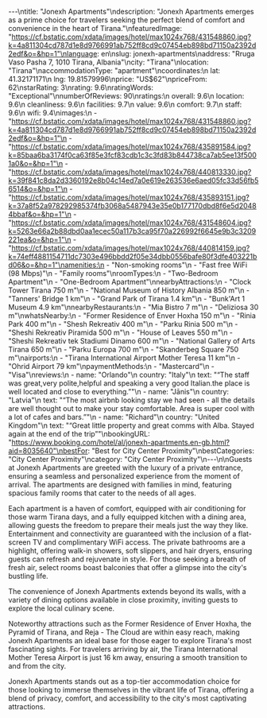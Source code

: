 ---\ntitle: "Jonexh Apartments"\ndescription: "Jonexh Apartments emerges as a prime choice for travelers seeking the perfect blend of comfort and convenience in the heart of Tirana."\nfeaturedImage: "https://cf.bstatic.com/xdata/images/hotel/max1024x768/431548860.jpg?k=4a811304cd787d1e8d9766991ab752ff8cd9c07454eb898bd71150a2392d2edf&o=&hp=1"\nlanguage: en\nslug: jonexh-apartments\naddress: "Rruga Vaso Pasha 7, 1010 Tirana, Albania"\ncity: "Tirana"\nlocation: "Tirana"\naccommodationType: "apartment"\ncoordinates:\n  lat: 41.32171171\n  lng: 19.81579996\nprice: "US$62"\npriceFrom: 62\nstarRating: 3\nrating: 9.6\nratingWords: "Exceptional"\nnumberOfReviews: 90\nratings:\n  overall: 9.6\n  location: 9.6\n  cleanliness: 9.6\n  facilities: 9.7\n  value: 9.6\n  comfort: 9.7\n  staff: 9.6\n  wifi: 9.4\nimages:\n  - "https://cf.bstatic.com/xdata/images/hotel/max1024x768/431548860.jpg?k=4a811304cd787d1e8d9766991ab752ff8cd9c07454eb898bd71150a2392d2edf&o=&hp=1"\n  - "https://cf.bstatic.com/xdata/images/hotel/max1024x768/435891584.jpg?k=85baa6ba3174f0ca63f85e3fcf83cdb1c3c3fd83b844738ca7ab5ee13f5001a0&o=&hp=1"\n  - "https://cf.bstatic.com/xdata/images/hotel/max1024x768/440813330.jpg?k=39f841c8da2d3360192e8b04c14ed7a0e619e263536e6aed05fc33d56fb56514&o=&hp=1"\n  - "https://cf.bstatic.com/xdata/images/hotel/max1024x768/435893151.jpg?k=37a8f52a978292985374fb3068a5487943e35e0b177170dbd8f6e5d20484bbaf&o=&hp=1"\n  - "https://cf.bstatic.com/xdata/images/hotel/max1024x768/431548604.jpg?k=5263e66a2b88dbd0aa1ecec50a117b3ca95f70a226992f6645e9b3c3209221ea&o=&hp=1"\n  - "https://cf.bstatic.com/xdata/images/hotel/max1024x768/440814159.jpg?k=74eff4881154711dc7303e496bbdd2f05e34dbb0556bafe80f3dfe403221bd06&o=&hp=1"\namenities:\n  - "Non-smoking rooms"\n  - "Fast free WiFi (98 Mbps)"\n  - "Family rooms"\nroomTypes:\n  - "Two-Bedroom Apartment"\n  - "One-Bedroom Apartment"\nnearbyAttractions:\n  - "Clock Tower Tirana 750 m"\n  - "National Museum of History Albania 850 m"\n  - "Tanners' Bridge 1 km"\n  - "Grand Park of Tirana 1.4 km"\n  - "Bunk'Art 1 Museum 4.9 km"\nnearbyRestaurants:\n  - "Mia Bistro 7 m"\n  - "Deliziosa 30 m"\nwhatsNearby:\n  - "Former Residence of Enver Hoxha 150 m"\n  - "Rinia Park 400 m"\n  - "Shesh Rekreativ 400 m"\n  - "Parku Rinia 500 m"\n  - "Sheshi Rekreativ Piramida 500 m"\n  - "House of Leaves 550 m"\n  - "Sheshi Rekreativ tek Stadiumi Dinamo 600 m"\n  - "National Gallery of Arts Tirana 650 m"\n  - "Parku Europa 700 m"\n  - "Skanderbeg Square 750 m"\nairports:\n  - "Tirana International Airport Mother Teresa 11 km"\n  - "Ohrid Airport 79 km"\npaymentMethods:\n  - "Mastercard"\n  - "Visa"\nreviews:\n  - name: "Orlando"\n    country: "Italy"\n    text: "“The staff was great,very polite,helpful and speaking a very good Italian.the place is well located and close to everything.”"\n  - name: "Jānis"\n    country: "Latvia"\n    text: "“The most airbnb looking stay we had seen - all the details are well thought out to make your stay comfortable. Area is super cool with a lot of cafes and bars.”"\n  - name: "Richard"\n    country: "United Kingdom"\n    text: "“Great little property and great comms with Alba. Stayed again at the end of the trip”"\nbookingURL: "https://www.booking.com/hotel/al/jonexh-apartments.en-gb.html?aid=8035640"\nbestFor: "Best for City Center Proximity"\nbestCategories: "City Center Proximity"\ncategory: "City Center Proximity"\n---\n\nGuests at Jonexh Apartments are greeted with the luxury of a private entrance, ensuring a seamless and personalized experience from the moment of arrival. The apartments are designed with families in mind, featuring spacious family rooms that cater to the needs of all ages.

Each apartment is a haven of comfort, equipped with air conditioning for those warm Tirana days, and a fully equipped kitchen with a dining area, allowing guests the freedom to prepare their meals just the way they like. Entertainment and connectivity are guaranteed with the inclusion of a flat-screen TV and complimentary WiFi access. The private bathrooms are a highlight, offering walk-in showers, soft slippers, and hair dryers, ensuring guests can refresh and rejuvenate in style. For those seeking a breath of fresh air, select rooms boast balconies that offer a glimpse into the city's bustling life.

The convenience of Jonexh Apartments extends beyond its walls, with a variety of dining options available in close proximity, inviting guests to explore the local culinary scene.

Noteworthy attractions such as the Former Residence of Enver Hoxha, the Pyramid of Tirana, and Reja - The Cloud are within easy reach, making Jonexh Apartments an ideal base for those eager to explore Tirana's most fascinating sights. For travelers arriving by air, the Tirana International Mother Teresa Airport is just 16 km away, ensuring a smooth transition to and from the city.

Jonexh Apartments stands out as a top-tier accommodation choice for those looking to immerse themselves in the vibrant life of Tirana, offering a blend of privacy, comfort, and accessibility to the city's most captivating attractions.